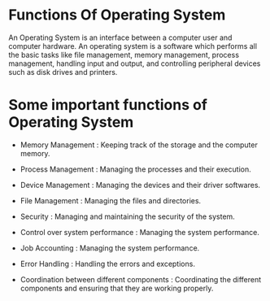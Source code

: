 # Functions Of Operating System

An Operating System is an interface between a computer user and computer hardware. An operating system is a software which performs all the basic tasks like file management, memory management, process management, handling input and output, and controlling peripheral devices such as disk drives and printers.

# Some important functions of Operating System

- Memory Management : Keeping track of the storage and the computer memory.

- Process Management : Managing the processes and their execution.

- Device Management : Managing the devices and their driver softwares.

- File Management : Managing the files and directories.

- Security : Managing and maintaining the security of the system.

- Control over system performance : Managing the system performance.

- Job Accounting : Managing the system performance.

- Error Handling : Handling the errors and exceptions.

- Coordination between different components : Coordinating the different components and ensuring that they are working properly.
